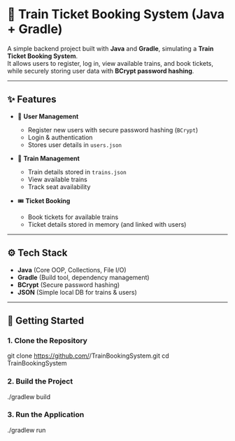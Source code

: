 # 🚂 Train Ticket Booking System (Java + Gradle)

A simple backend project built with **Java** and **Gradle**, simulating a **Train Ticket Booking System**.  
It allows users to register, log in, view available trains, and book tickets, while securely storing user data with **BCrypt password hashing**.

---

## ✨ Features

- 👤 **User Management**
  - Register new users with secure password hashing (`BCrypt`)
  - Login & authentication
  - Stores user details in `users.json`

- 🚂 **Train Management**
  - Train details stored in `trains.json`
  - View available trains
  - Track seat availability

- 🎟 **Ticket Booking**
  - Book tickets for available trains
  - Ticket details stored in memory (and linked with users)
---

## ⚙️ Tech Stack

- **Java** (Core OOP, Collections, File I/O)
- **Gradle** (Build tool, dependency management)
- **BCrypt** (Secure password hashing)
- **JSON** (Simple local DB for trains & users)

---

## 🚀 Getting Started

### 1. Clone the Repository
git clone https://github.com/<your-username>/TrainBookingSystem.git
cd TrainBookingSystem
### 2. Build the Project
./gradlew build
### 3. Run the Application
./gradlew run
